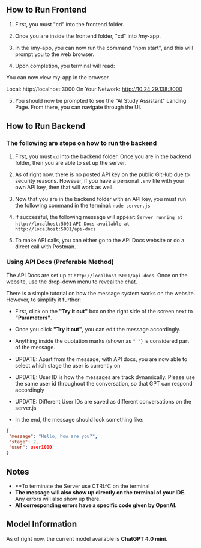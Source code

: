 ## How to Run Frontend
 1. First, you must "cd" into the frontend folder. 

 2. Once you are inside the frontend folder, "cd" into /my-app.

 3. In the /my-app, you can now run the command "npm start", and this will prompt you to the web browser.

4. Upon completion, you terminal will read: 

  You can now view my-app in the browser.

  Local:            http://localhost:3000
  On Your Network:  http://10.24.29.138:3000


 5. You should now be prompted to see the "AI Study Assistant" Landing Page. From there, you can navigate through the UI. 



## How to Run Backend

### The following are steps on how to run the backend  

1. First, you must `cd` into the backend folder. Once you are in the backend folder, then you are able to set up the server.  

2. As of right now, there is no posted API key on the public GitHub due to security reasons. However, if you have a personal `.env` file with your own API key, then that will work as well.  

3. Now that you are in the backend folder with an API key, you must run the following command in the terminal: 
                       `node server.js`

4. If successful, the following message will appear:
         `Server running at http://localhost:5001` 
         `API Docs available at http://localhost:5001/api-docs`

5. To make API calls, you can either go to the API Docs website or do a direct call with Postman.  

### Using API Docs (Preferable Method)  

The API Docs are set up at `http://localhost:5001/api-docs`. Once on the website, use the drop-down menu to reveal the chat.  

There is a simple tutorial on how the message system works on the website. However, to simplify it further:  

- First, click on the **"Try it out"** box on the right side of the screen next to **"Parameters"**.  
- Once you click **"Try it out"**, you can edit the message accordingly.  
- Anything inside the quotation marks (shown as `" "`) is considered part of the message.

- UPDATE: Apart from the message, with API docs, you are now able to select which stage the user is currently on
- UPDATE: User ID is how the messages are track dynamically. Please use the same user id throughout the conversation, so that GPT can respond accordingly
- UPDATE: Different User IDs are saved as different conversations on the server.js

- In the end, the message should look something like:  

```json
{
 "message": "Hello, how are you?",
 "stage": 2,
 "user": user1000
}
```

## Notes  
- **To terminate the Server use CTRL^C on the terminal  
- **The message will also show up directly on the terminal of your IDE.** Any errors will also show up there.  
- **All corresponding errors have a specific code given by OpenAI.**  

## Model Information  

As of right now, the current model available is **ChatGPT 4.0 mini**. 
